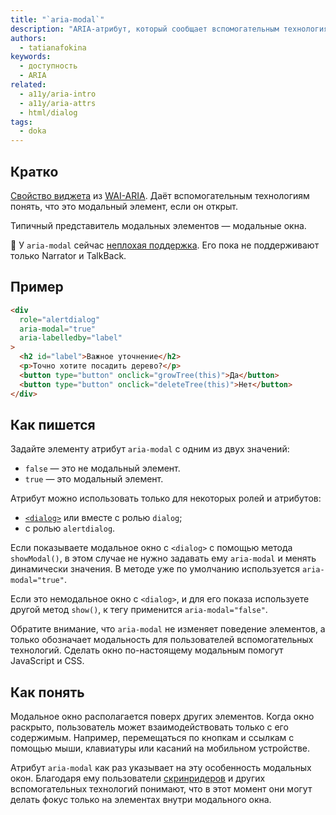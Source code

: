 ```yaml
---
title: "`aria-modal`"
description: "ARIA-атрибут, который сообщает вспомогательным технологиям о том, что элемент модальный."
authors:
  - tatianafokina
keywords:
  - доступность
  - ARIA
related:
  - a11y/aria-intro
  - a11y/aria-attrs
  - html/dialog
tags:
  - doka
---
```


## Кратко

[Свойство виджета](/a11y/aria-attrs/#atributy-vidzhetov) из [WAI-ARIA](/a11y/aria-intro/#specifikaciya). Даёт вспомогательным технологиям понять, что это модальный элемент, если он открыт.

Типичный представитель модальных элементов — модальные окна.

<aside>

🙂 У `aria-modal` сейчас [неплохая поддержка](https://a11ysupport.io/tech/aria/aria-modal_attribute). Его пока не поддерживают только Narrator и TalkBack.

</aside>

## Пример

```html
<div
  role="alertdialog"
  aria-modal="true"
  aria-labelledby="label"
>
  <h2 id="label">Важное уточнение</h2>
  <p>Точно хотите посадить дерево?</p>
  <button type="button" onclick="growTree(this)">Да</button>
  <button type="button" onclick="deleteTree(this)">Нет</button>
</div>
```

## Как пишется

Задайте элементу атрибут `aria-modal` с одним из двух значений:

- `false` — это не модальный элемент.
- `true` — это модальный элемент.

Атрибут можно использовать только для некоторых ролей и атрибутов:

- [`<dialog>`](/html/dialog/) или вместе с ролью `dialog`;
- с ролью `alertdialog`.

Если показываете модальное окно с `<dialog>` с помощью метода `showModal()`, в этом случае не нужно задавать ему `aria-modal` и менять динамически значения. В методе уже по умолчанию используется `aria-modal="true"`.

Если это немодальное окно с `<dialog>`, и для его показа используете другой метод `show()`, к тегу применится `aria-modal="false"`.

Обратите внимание, что `aria-modal` не изменяет поведение элементов, а только обозначает модальность для пользователей вспомогательных технологий. Сделать окно по-настоящему модальным помогут JavaScript и CSS.

## Как понять

Модальное окно располагается поверх других элементов. Когда окно раскрыто, пользователь может взаимодействовать только с его содержимым. Например, перемещаться по кнопкам и ссылкам с помощью мыши, клавиатуры или касаний на мобильном устройстве.

Атрибут `aria-modal` как раз указывает на эту особенность модальных окон. Благодаря ему пользователи [скринридеров](/a11y/screenreaders/) и других вспомогательных технологий понимают, что в этот момент они могут делать фокус только на элементах внутри модального окна.
